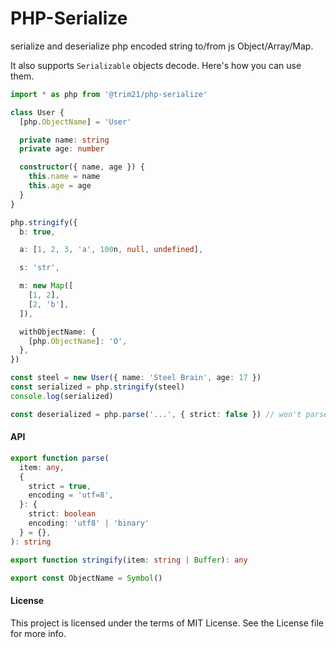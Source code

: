 # PHP-Serialize

serialize and deserialize php encoded string to/from js Object/Array/Map.

It also supports `Serializable` objects decode. Here's how you can use them.

```typescript
import * as php from '@trim21/php-serialize'

class User {
  [php.ObjectName] = 'User'

  private name: string
  private age: number

  constructor({ name, age }) {
    this.name = name
    this.age = age
  }
}

php.stringify({
  b: true,

  a: [1, 2, 3, 'a', 100n, null, undefined],

  s: 'str',

  m: new Map([
    [1, 2],
    [2, 'b'],
  ]),

  withObjectName: {
    [php.ObjectName]: 'O',
  },
})

const steel = new User({ name: 'Steel Brain', age: 17 })
const serialized = php.stringify(steel)
console.log(serialized)

const deserialized = php.parse('...', { strict: false }) // won't parse serializable class with default strict=true
```

#### API

```typescript
export function parse(
  item: any,
  {
    strict = true,
    encoding = 'utf=8',
  }: {
    strict: boolean
    encoding: 'utf8' | 'binary'
  } = {},
): string

export function stringify(item: string | Buffer): any

export const ObjectName = Symbol()
```

#### License

This project is licensed under the terms of MIT License. See the License file for more info.
